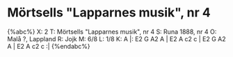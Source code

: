 # Mörtsells "Lapparnes musik", nr 4

{%abc%}
X: 2
T: Mörtsells "Lapparnes musik", nr 4
S: Runa 1888, nr 4
O: Malå ?, Lappland
R: Jojk
M: 6/8
L: 1/8
K: A
|: E2 G A2 A | E2 A c2 c | E2 G A2 A | E2 A c2 c :|
{%endabc%}
